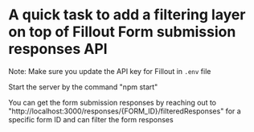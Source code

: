 # A quick task to add a filtering layer on top of Fillout Form submission responses API

Note:
Make sure you update the API key for Fillout in `.env` file

Start the server by the command "npm start"

You can get the form submission responses by reaching out to "http://localhost:3000/responses/{FORM_ID}/filteredResponses" for a specific form ID and can filter the form responses
